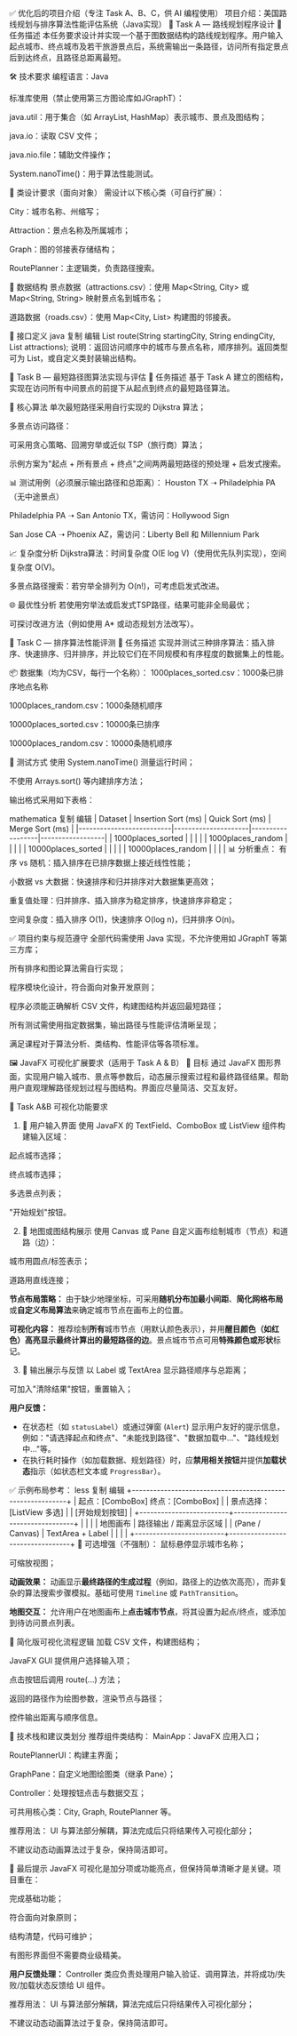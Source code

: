 ✅ 优化后的项目介绍（专注 Task A、B、C，供 AI 编程使用）
项目介绍：美国路线规划与排序算法性能评估系统（Java实现）
🔷 Task A — 路线规划程序设计
🎯 任务描述
本任务要求设计并实现一个基于图数据结构的路线规划程序。用户输入起点城市、终点城市及若干旅游景点后，系统需输出一条路径，访问所有指定景点后到达终点，且路径总距离最短。

🛠️ 技术要求
编程语言：Java

标准库使用（禁止使用第三方图论库如JGraphT）：

java.util：用于集合（如 ArrayList, HashMap）表示城市、景点及图结构；

java.io：读取 CSV 文件；

java.nio.file：辅助文件操作；

System.nanoTime()：用于算法性能测试。

🧱 类设计要求（面向对象）
需设计以下核心类（可自行扩展）：

City：城市名称、州缩写；

Attraction：景点名称及所属城市；

Graph：图的邻接表存储结构；

RoutePlanner：主逻辑类，负责路径搜索。

🧩 数据结构
景点数据（attractions.csv）：使用 Map<String, City> 或 Map<String, String> 映射景点名到城市名；

道路数据（roads.csv）：使用 Map<City, List<Neighbor>> 构建图的邻接表。

🔁 接口定义
java
复制
编辑
List<String> route(String startingCity, String endingCity, List<String> attractions);
说明：返回访问顺序中的城市与景点名称，顺序排列。返回类型可为 List<String>，或自定义类封装输出结构。

🔷 Task B — 最短路径图算法实现与评估
🎯 任务描述
基于 Task A 建立的图结构，实现在访问所有中间景点的前提下从起点到终点的最短路径算法。

🧠 核心算法
单次最短路径采用自行实现的 Dijkstra 算法；

多景点访问路径：

可采用贪心策略、回溯穷举或近似 TSP（旅行商）算法；

示例方案为"起点 + 所有景点 + 终点"之间两两最短路径的预处理 + 启发式搜索。

📊 测试用例（必须展示输出路径和总距离）：
Houston TX ➝ Philadelphia PA（无中途景点）

Philadelphia PA ➝ San Antonio TX，需访问：Hollywood Sign

San Jose CA ➝ Phoenix AZ，需访问：Liberty Bell 和 Millennium Park

📈 复杂度分析
Dijkstra算法：时间复杂度 O(E log V)（使用优先队列实现），空间复杂度 O(V)。

多景点路径搜索：若穷举全排列为 O(n!)，可考虑启发式改进。

🌐 最优性分析
若使用穷举法或启发式TSP路径，结果可能非全局最优；

可探讨改进方法（例如使用 A* 或动态规划方法改写）。

🔷 Task C — 排序算法性能评测
🎯 任务描述
实现并测试三种排序算法：插入排序、快速排序、归并排序，并比较它们在不同规模和有序程度的数据集上的性能。

📦 数据集（均为CSV，每行一个名称）：
1000places_sorted.csv：1000条已排序地点名称

1000places_random.csv：1000条随机顺序

10000places_sorted.csv：10000条已排序

10000places_random.csv：10000条随机顺序

🧪 测试方式
使用 System.nanoTime() 测量运行时间；

不使用 Arrays.sort() 等内建排序方法；

输出格式采用如下表格：

mathematica
复制
编辑
| Dataset                  | Insertion Sort (ms) | Quick Sort (ms) | Merge Sort (ms) |
|--------------------------|---------------------|------------------|------------------|
| 1000places_sorted        |                     |                  |                  |
| 1000places_random        |                     |                  |                  |
| 10000places_sorted       |                     |                  |                  |
| 10000places_random       |                     |                  |                  |
📊 分析重点：
有序 vs 随机：插入排序在已排序数据上接近线性性能；

小数据 vs 大数据：快速排序和归并排序对大数据集更高效；

重复值处理：归并排序、插入排序为稳定排序，快速排序非稳定；

空间复杂度：插入排序 O(1)，快速排序 O(log n)，归并排序 O(n)。

✅ 项目约束与规范遵守
全部代码需使用 Java 实现，不允许使用如 JGraphT 等第三方库；

所有排序和图论算法需自行实现；

程序模块化设计，符合面向对象开发原则；

程序必须能正确解析 CSV 文件，构建图结构并返回最短路径；

所有测试需使用指定数据集，输出路径与性能评估清晰呈现；

满足课程对于算法分析、类结构、性能评估等各项标准。


🖼️ JavaFX 可视化扩展要求（适用于 Task A & B）
🎯 目标
通过 JavaFX 图形界面，实现用户输入城市、景点等参数后，动态展示搜索过程和最终路径结果。帮助用户直观理解路径规划过程与图结构。界面应尽量简洁、交互友好。

📌 Task A&B 可视化功能要求
1. 📍 用户输入界面
使用 JavaFX 的 TextField、ComboBox 或 ListView 组件构建输入区域：

起点城市选择；

终点城市选择；

多选景点列表；

"开始规划"按钮。

2. 🧭 地图或图结构展示
使用 Canvas 或 Pane 自定义画布绘制城市（节点）和道路（边）：

城市用圆点/标签表示；

道路用直线连接；

**节点布局策略：** 由于缺少地理坐标，可采用**随机分布加最小间距**、**简化网格布局**或**自定义布局算法**来确定城市节点在画布上的位置。

**可视化内容：** 推荐绘制**所有**城市节点（用默认颜色表示），并用**醒目颜色（如红色）高亮显示最终计算出的最短路径的边**。景点城市节点可用**特殊颜色或形状**标记。

3. 📢 输出展示与反馈
以 Label 或 TextArea 显示路径顺序与总距离；

可加入"清除结果"按钮，重置输入；

**用户反馈：**
  - 在状态栏（如 `statusLabel`）或通过弹窗 (`Alert`) 显示用户友好的提示信息，例如："请选择起点和终点"、"未能找到路径"、"数据加载中..."、"路线规划中..."等。
  - 在执行耗时操作（如加载数据、规划路径）时，应**禁用相关按钮**并提供**加载状态**指示（如状态栏文本或 `ProgressBar`）。

✅ 示例布局参考：
less
复制
编辑
+-----------------------------------------------------------+
| 起点：[ComboBox]  终点：[ComboBox]                       |
| 景点选择：[ListView 多选]                                |
| [开始规划按钮]                                            |
+-------------------------+---------------------------------+
|                         |                                 |
|        地图画布         |    路径输出 / 距离显示区域      |
|     (Pane / Canvas)     |    TextArea + Label             |
|                         |                                 |
+-------------------------+---------------------------------+
🧠 可选增强（不强制）：
鼠标悬停显示城市名称；

可缩放视图；

**动画效果：** 动画显示**最终路径的生成过程**（例如，路径上的边依次高亮），而非复杂的算法搜索步骤模拟。基础可使用 `Timeline` 或 `PathTransition`。

**地图交互：** 允许用户在地图画布上**点击城市节点**，将其设置为起点/终点，或添加到待访问景点列表。

🔄 简化版可视化流程逻辑
加载 CSV 文件，构建图结构；

JavaFX GUI 提供用户选择输入项；

点击按钮后调用 route(...) 方法；

返回的路径作为绘图参数，渲染节点与路径；

控件输出距离与顺序信息。


🧰 技术栈和建议类划分
推荐组件类结构：
MainApp：JavaFX 应用入口；

RoutePlannerUI：构建主界面；

GraphPane：自定义地图绘图类（继承 Pane）；

Controller：处理按钮点击与数据交互；

可共用核心类：City, Graph, RoutePlanner 等。

推荐用法：
UI 与算法部分解耦，算法完成后只将结果传入可视化部分；

不建议动态动画算法过于复杂，保持简洁即可。

🧠 最后提示
JavaFX 可视化是加分项或功能亮点，但保持简单清晰才是关键。项目重在：

完成基础功能；

符合面向对象原则；

结构清楚，代码可维护；

有图形界面但不需要商业级精美。

**用户反馈处理：** Controller 类应负责处理用户输入验证、调用算法，并将成功/失败/加载状态反馈给 UI 组件。

推荐用法：
UI 与算法部分解耦，算法完成后只将结果传入可视化部分；

不建议动态动画算法过于复杂，保持简洁即可。